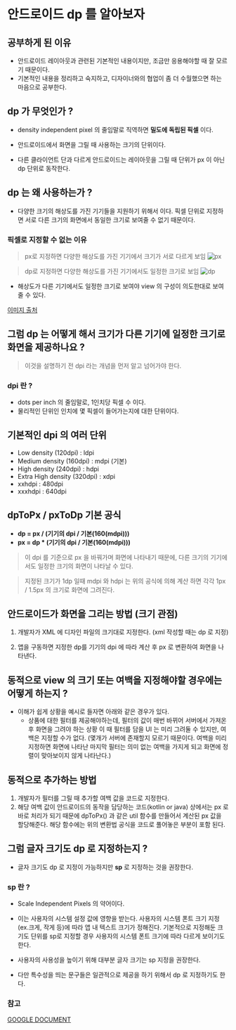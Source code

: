 # 안드로이드 dp 를 알아보자

## 공부하게 된 이유
- 안드로이드 레이아웃과 관련된 기본적인 내용이지만, 조금만 응용해야할 때 잘 모르기 때문이다.
- 기본적인 내용을 정리하고 숙지하고, 디자이너와의 협업이 좀 더 수월했으면 하는 마음으로 공부한다.

## dp 가 무엇인가 ? 
- density independent pixel 의 줄임말로 직역하면 **밀도에 독립된 픽셀** 이다.

- 안드로이드에서 화면을 그릴 때 사용하는 크기의 단위이다.

- 다른 클라이언트 단과 다르게 안드로이드는 레이아웃을 그릴 때 단위가 px 이 아닌 dp 단위로 동작한다.

## dp 는 왜 사용하는가 ?
- 다양한 크기의 해상도를 가진 기기들을 지원하기 위해서 이다. 
  픽셀 단위로 지정하면 서로 다른 크기의 화면에서 동일한 크기로 보여줄 수 없기 때문이다.
  
### 픽셀로 지정할 수 없는 이유
> px로 지정하면 다양한 해상도를 가진 기기에서 크기가 서로 다르게 보임
![px](https://user-images.githubusercontent.com/49216939/179356853-680f5e40-1811-4e5c-95ba-db7e0e8ac300.png)

> dp로 지정하면 다양한 해상도를 가진 기기에서도 일정한 크기로 보임
![dp](https://user-images.githubusercontent.com/49216939/179356933-e373d48d-c563-4fc3-97a4-48cab71c1bdb.png)

- 해상도가 다른 기기에서도 일정한 크기로 보여야 view 의 구성이 의도한대로 보여줄 수 있다.

[이미지 출처](https://velog.io/@jaeyunn_15/Android-Android-%EC%B9%98%EC%88%98-%EC%A0%95%EB%A6%AC-dp-dpi-dpi-sp-pt-)

## 그럼 dp 는 어떻게 해서 크기가 다른 기기에 일정한 크기로 화면을 제공하나요 ? 

> 이것을 설명하기 전 dpi 라는 개념을 먼저 알고 넘어가야 한다.

### dpi 란 ?
- dots per inch 의 줄임말로, 1인치당 픽셀 수 이다.
- 물리적인 단위인 인치에 몇 픽셀이 들어가는지에 대한 단위이다.

## 기본적인 dpi 의 여러 단위
- Low density (120dpi) : ldpi
- Medium density (160dpi) : mdpi (기본)
- High density (240dpi) : hdpi
- Extra High density (320dpi) : xdpi
- xxhdpi : 480dpi
- xxxhdpi : 640dpi

## dpToPx / pxToDp 기본 공식
- **dp = px / (기기의 dpi / 기본(160(mdpi)))**
- **px = dp * (기기의 dpi / 기본(160(mdpi)))**

> 이 dpi 를 기준으로 px 을 바꿔가며 화면에 나타내기 때문에, 다른 크기의 기기에서도 일정한 크기의 화면이 나타날 수 있다.

> 지정된 크기가 1dp 일때 mdpi 와 hdpi 는 위의 공식에 의해 계산 하면 각각 1px / 1.5px 의 크기로 화면에 그려진다.

## 안드로이드가 화면을 그리는 방법 (크기 관점)
1. 개발자가 XML 에 디자인 파일의 크기대로 지정한다. (xml 작성할 때는 dp 로 지정)
   
2. 앱을 구동하면 지정한 dp를 기기의 dpi 에 따라 계산 후 px 로 변환하여 화면을 나타낸다.

## 동적으로 view 의 크기 또는 여백을 지정해야할 경우에는 어떻게 하는지 ? 
- 이해가 쉽게 상황을 예시로 들자면 아래와 같은 경우가 있다.
    - 상품에 대한 필터를 제공해야하는데, 필터의 값이 매번 바뀌어 서버에서 가져온 후 화면을 그려야 하는 상황 
      이 때 필터를 담을 UI 는 미리 그려둘 수 있지만, 여백은 지정할 수가 없다.
      (몇개가 서버에 존재할지 모르기 때문이다. 여백을 미리 지정하면 화면에 나타난 마지막 필터는 의미 없는 여백을 가지게 되고 화면에 정렬이 맞아보이지 않게 나타난다.)
  
## 동적으로 추가하는 방법
1. 개발자가 필터를 그릴 때 추가할 여백 값을 코드로 지정한다.
2. 해당 여백 값이 안드로이드의 동작을 담당하는 코드(kotlin or java) 상에서는 px 로 바로 처리가 되기 때문에 dpToPx() 과 같은 util 함수를 만들어서 계산된 px 값을 할당해준다.
   해당 함수에는 위의 변환법 공식을 코드로 풀어놓은 부분이 포함 된다.
   
## 그럼 글자 크기도 dp 로 지정하는지 ? 
- 글자 크기도 dp 로 지정이 가능하지만 **sp** 로 지정하는 것을 권장한다.

### sp 란 ? 
- Scale Independent Pixels 의 약어이다.
- 이는 사용자의 시스템 설정 값에 영향을 받는다.
  사용자의 시스템 폰트 크기 지정(ex.크게, 작게 등)에 따라 앱 내 텍스트 크기가 정해진다.
  기본적으로 지정해둔 크기도 단위를 sp로 지정할 경우 사용자의 시스템 폰트 크기에 따라 다르게 보이기도 한다.
  
- 사용자의 사용성을 높이기 위해 대부분 글자 크기는 sp 지정을 권장한다.
- 다만 특수성을 띄는 문구들은 일관적으로 제공을 하기 위해서 dp 로 지정하기도 한다.

### 참고 

[GOOGLE DOCUMENT](https://developer.android.com/guide/practices/screens_support)
